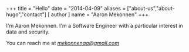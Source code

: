 +++
title = "Hello"
date = "2014-04-09"
aliases = ["about-us","about-hugo","contact"]
[ author ]
  name = "Aaron Mekonnen"
+++

I'm Aaron Mekonnen. I'm a Software Engineer with a particular interest in data and security.

You can reach me at *mekonnenaa@gmail.com*

